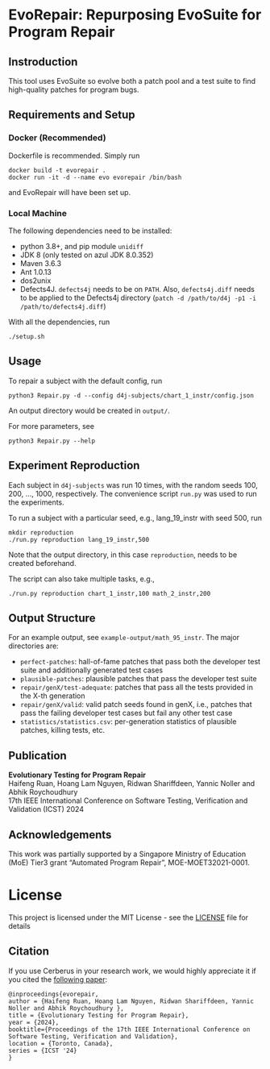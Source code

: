 # EvoRepair: Repurposing EvoSuite for Program Repair

## Instroduction

This tool uses EvoSuite so evolve both a patch pool and a test suite to find high-quality patches for program bugs.

## Requirements and Setup

### Docker (Recommended)

Dockerfile is recommended. Simply run

```
docker build -t evorepair .
docker run -it -d --name evo evorepair /bin/bash
```

and EvoRepair will have been set up.

### Local Machine

The following dependencies need to be installed:

* python 3.8+, and pip module `unidiff`
* JDK 8 (only tested on azul JDK 8.0.352)
* Maven 3.6.3
* Ant 1.0.13
* dos2unix
* Defects4J. `defects4j` needs to be on `PATH`. Also, `defects4j.diff` needs to be applied to the Defects4j directory (`patch -d /path/to/d4j -p1 -i /path/to/defects4j.diff`)

With all the dependencies, run

```
./setup.sh
```

## Usage

To repair a subject with the default config, run

```
python3 Repair.py -d --config d4j-subjects/chart_1_instr/config.json
```

An output directory would be created in `output/`.

For more parameters, see

```
python3 Repair.py --help
```

## Experiment Reproduction

Each subject in `d4j-subjects` was run 10 times, with the random seeds 100, 200, ..., 1000, respectively. The convenience script `run.py` was used to run the experiments.

To run a subject with a particular seed, e.g., lang_19_instr with seed 500, run

```
mkdir reproduction
./run.py reproduction lang_19_instr,500
```

Note that the output directory, in this case `reproduction`, needs to be 
created beforehand.

The script can also take multiple tasks, e.g.,

```
./run.py reproduction chart_1_instr,100 math_2_instr,200
```

## Output Structure

For an example output, see `example-output/math_95_instr`. The major directories are:

* `perfect-patches`: hall-of-fame patches that pass both the developer test suite and additionally generated test cases
* `plausible-patches`: plausible patches that pass the developer test suite
* `repair/genX/test-adequate`: patches that pass all the tests provided in the X-th generation
* `repair/genX/valid`: valid patch seeds found in genX, i.e., patches that pass the failing developer test cases but fail any other test case
* `statistics/statistics.csv`: per-generation statistics of plausible patches, killing tests, etc.

## Publication ##
**Evolutionary Testing for Program Repair** <br>
Haifeng Ruan, Hoang Lam Nguyen, Ridwan Shariffdeen, Yannic Noller and Abhik Roychoudhury <br>
17th IEEE International Conference on Software Testing, Verification and Validation (ICST) 2024 <br>


## Acknowledgements ##
This work was partially supported by a Singapore Ministry of Education (MoE) Tier3 grant “Automated Program Repair”, MOE-MOET32021-0001.

# License
This project is licensed under the MIT License - see the [LICENSE](LICENSE) file for details

## Citation

If you use Cerberus in your research work, we would highly appreciate it if you
cited the [following paper](https://rshariffdeen.com/paper/ICST24.pdf):

```
@inproceedings{evorepair,
author = {Haifeng Ruan, Hoang Lam Nguyen, Ridwan Shariffdeen, Yannic Noller and Abhik Roychoudhury },
title = {Evolutionary Testing for Program Repair},
year = {2024},
booktitle={Proceedings of the 17th IEEE International Conference on Software Testing, Verification and Validation},
location = {Toronto, Canada},
series = {ICST '24}
}
```

